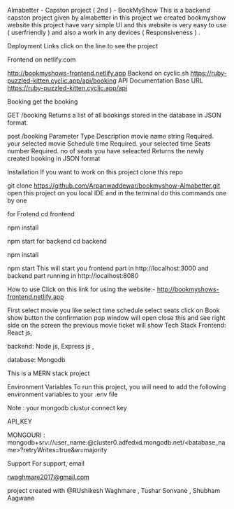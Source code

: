 
Almabetter - Capston project ( 2nd ) - BookMyShow
This is a backend capston project given by almabetter in this project we created bookmyshow website this project have vary simple UI and this website is very easy to use ( userfriendly ) and also a work in any devices ( Responsiveness ) .

Deployment Links
click on the line to see the project

Frontend on netlify.com

http://bookmyshows-frontend.netlify.app
Backend on cyclic.sh
https://ruby-puzzled-kitten.cyclic.app/api/booking
API Documentation
Base URL
https://ruby-puzzled-kitten.cyclic.app/api

Booking
get the booking

  GET /booking
Returns a list of all bookings stored in the database in JSON format.

  post /booking
Parameter	Type	Description
movie name 	string	Required. your selected movie
Schedule 	time	Required. your selected time
Seats 	number	Required. no of seats you have seleacted
Returns the newly created booking in JSON format

Installation
If you want to work on this project clone this repo

 git clone https://github.com/Arpanwaddewar/bookmyshow-Almabetter.git
open this project on you local IDE and in the terminal do this commands one by one

for Frotend
cd frontend

npm install

npm start
for backend
cd backend

npm install

npm start 
This will start you frontend part in http://localhost:3000 and backend part running in http://localhost:8080

How to use
Click on this link for using the website:-
http://bookmyshows-frontend.netlify.app

First select movie you like
select time schedule
select seats
click on Book show button the confirmation pop window will open close this and see right side on the screen the previous movie ticket will show
Tech Stack
Frontend: React js,

backend: Node js, Express js ,

database: Mongodb

This is a MERN stack project

Environment Variables
To run this project, you will need to add the following environment variables to your .env file

Note : your mongodb clustur connect key

API_KEY

MONGOURI : mongodb+srv://user_name:@cluster0.adfedxd.mongodb.net/<batabase_name>?retryWrites=true&w=majority

Support
For support, email

rwaghmare2017@gmail.com 

project created with
@RUshikesh Waghmare , Tushar Sonvane , Shubham Aagwane
